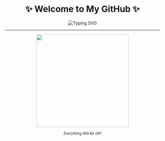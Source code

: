<h1 align="center">✨ Welcome to My GitHub ✨</h1>

<p align="center">
  <img src="https://readme-typing-svg.demolab.com?font=Fira+Code&duration=4000&pause=1000&color=00F7FF&center=true&vCenter=true&multiline=true&width=600&height=100&lines=%E2%80%9CEvery+great+developer+you+know+got+there+by+solving+problems+they+were+unqualified+to+solve+until+they+actually+did+it.%E2%80%9D;~+Patrick+McKenzie" alt="Typing SVG">
</p>

---

<p align="center">
  <img src="https://media.giphy.com/media/qgQUggAC3Pfv687qPC/giphy.gif" width="300">
</p>

<p align="center">
  <sub><i>Everything Will Be OK!</i></sub>
</p>
